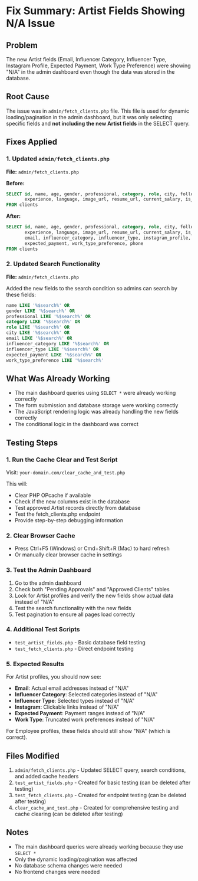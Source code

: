 # Fix Summary: Artist Fields Showing N/A Issue

## Problem
The new Artist fields (Email, Influencer Category, Influencer Type, Instagram Profile, Expected Payment, Work Type Preference) were showing "N/A" in the admin dashboard even though the data was stored in the database.

## Root Cause
The issue was in `admin/fetch_clients.php` file. This file is used for dynamic loading/pagination in the admin dashboard, but it was only selecting specific fields and **not including the new Artist fields** in the SELECT query.

## Fixes Applied

### 1. Updated `admin/fetch_clients.php`
**File:** `admin/fetch_clients.php`

**Before:**
```sql
SELECT id, name, age, gender, professional, category, role, city, followers, 
       experience, language, image_url, resume_url, current_salary, is_visible 
FROM clients
```

**After:**
```sql
SELECT id, name, age, gender, professional, category, role, city, followers, 
       experience, language, image_url, resume_url, current_salary, is_visible,
       email, influencer_category, influencer_type, instagram_profile, 
       expected_payment, work_type_preference, phone
FROM clients
```

### 2. Updated Search Functionality
**File:** `admin/fetch_clients.php`

Added the new fields to the search condition so admins can search by these fields:
```sql
name LIKE '%$search%' OR 
gender LIKE '%$search%' OR 
professional LIKE '%$search%' OR 
category LIKE '%$search%' OR 
role LIKE '%$search%' OR 
city LIKE '%$search%' OR
email LIKE '%$search%' OR
influencer_category LIKE '%$search%' OR
influencer_type LIKE '%$search%' OR
expected_payment LIKE '%$search%' OR
work_type_preference LIKE '%$search%'
```

## What Was Already Working
- The main dashboard queries using `SELECT *` were already working correctly
- The form submission and database storage were working correctly
- The JavaScript rendering logic was already handling the new fields correctly
- The conditional logic in the dashboard was correct

## Testing Steps

### 1. Run the Cache Clear and Test Script
Visit: `your-domain.com/clear_cache_and_test.php`

This will:
- Clear PHP OPcache if available
- Check if the new columns exist in the database
- Test approved Artist records directly from database
- Test the fetch_clients.php endpoint
- Provide step-by-step debugging information

### 2. Clear Browser Cache
- Press Ctrl+F5 (Windows) or Cmd+Shift+R (Mac) to hard refresh
- Or manually clear browser cache in settings

### 3. Test the Admin Dashboard
1. Go to the admin dashboard
2. Check both "Pending Approvals" and "Approved Clients" tables
3. Look for Artist profiles and verify the new fields show actual data instead of "N/A"
4. Test the search functionality with the new fields
5. Test pagination to ensure all pages load correctly

### 4. Additional Test Scripts
- `test_artist_fields.php` - Basic database field testing
- `test_fetch_clients.php` - Direct endpoint testing

### 5. Expected Results
For Artist profiles, you should now see:
- **Email**: Actual email addresses instead of "N/A"
- **Influencer Category**: Selected categories instead of "N/A"
- **Influencer Type**: Selected types instead of "N/A"
- **Instagram**: Clickable links instead of "N/A"
- **Expected Payment**: Payment ranges instead of "N/A"
- **Work Type**: Truncated work preferences instead of "N/A"

For Employee profiles, these fields should still show "N/A" (which is correct).

## Files Modified
1. `admin/fetch_clients.php` - Updated SELECT query, search conditions, and added cache headers
2. `test_artist_fields.php` - Created for basic testing (can be deleted after testing)
3. `test_fetch_clients.php` - Created for endpoint testing (can be deleted after testing)
4. `clear_cache_and_test.php` - Created for comprehensive testing and cache clearing (can be deleted after testing)

## Notes
- The main dashboard queries were already working because they use `SELECT *`
- Only the dynamic loading/pagination was affected
- No database schema changes were needed
- No frontend changes were needed 